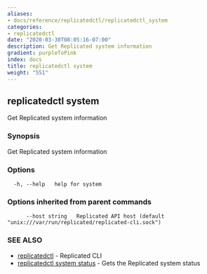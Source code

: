 ```yaml
---
aliases:
- docs/reference/replicatedctl/replicatedctl_system
categories:
- replicatedctl
date: "2020-03-30T08:05:16-07:00"
description: Get Replicated system information
gradient: purpleToPink
index: docs
title: replicatedctl system
weight: "551"
---
```


## replicatedctl system

Get Replicated system information

### Synopsis

Get Replicated system information

### Options

```
  -h, --help   help for system
```

### Options inherited from parent commands

```
      --host string   Replicated API host (default "unix:///var/run/replicated/replicated-cli.sock")
```

### SEE ALSO

* [replicatedctl](/api/replicatedctl/)	 - Replicated CLI
* [replicatedctl system status](/api/replicatedctl/replicatedctl_system_status/)	 - Gets the Replicated system status

